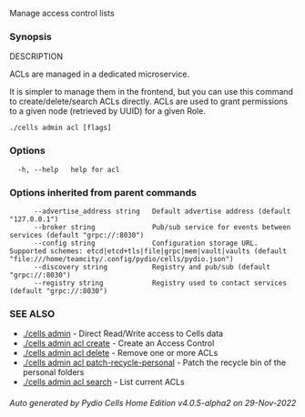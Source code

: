Manage access control lists

### Synopsis


DESCRIPTION

  ACLs are managed in a dedicated microservice.

  It is simpler to manage them in the frontend, but you can use this command to create/delete/search ACLs directly.
  ACLs are used to grant permissions to a given node (retrieved by UUID) for a given Role.


```
./cells admin acl [flags]
```

### Options

```
  -h, --help   help for acl
```

### Options inherited from parent commands

```
      --advertise_address string   Default advertise address (default "127.0.0.1")
      --broker string              Pub/sub service for events between services (default "grpc://:8030")
      --config string              Configuration storage URL. Supported schemes: etcd|etcd+tls|file|grpc|mem|vault|vaults (default "file:///home/teamcity/.config/pydio/cells/pydio.json")
      --discovery string           Registry and pub/sub (default "grpc://:8030")
      --registry string            Registry used to contact services (default "grpc://:8030")
```

### SEE ALSO

* [./cells admin](./cells-admin)	 - Direct Read/Write access to Cells data
* [./cells admin acl create](./cells-admin-acl-create)	 - Create an Access Control
* [./cells admin acl delete](./cells-admin-acl-delete)	 - Remove one or more ACLs
* [./cells admin acl patch-recycle-personal](./cells-admin-acl-patch-recycle-personal)	 - Patch the recycle bin of the personal folders
* [./cells admin acl search](./cells-admin-acl-search)	 - List current ACLs

###### Auto generated by Pydio Cells Home Edition v4.0.5-alpha2 on 29-Nov-2022
